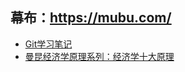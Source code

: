 ## 幕布：https://mubu.com/

* [Git学习笔记](https://bitbyte27.github.io/html/mubu/Git学习笔记.html)
* [曼昆经济学原理系列：经济学十大原理](https://bitbyte27.github.io/html/mubu/曼昆经济学原理系列：经济学十大原理.html)
